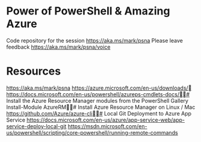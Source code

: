 # Power of PowerShell & Amazing Azure
Code repository for the session https://aka.ms/mark/psna 
Please leave feedback https://aka.ms/mark/psna/voice

# Resources
https://aka.ms/mark/psna
https://azure.microsoft.com/en-us/downloads/
https://docs.microsoft.com/en-us/powershell/azureps-cmdlets-docs/# Install the Azure Resource Manager modules from the PowerShell Gallery
Install-Module AzureRM# Install Azure Resource Manager on Linux / Mac
https://github.com/Azure/azure-cli# Local Git Deployment to Azure App Service
https://docs.microsoft.com/en-us/azure/app-service-web/app-service-deploy-local-git
https://msdn.microsoft.com/en-us/powershell/scripting/core-powershell/running-remote-commands
